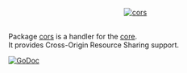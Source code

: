 <p align="center"><a href="https://godoc.org/github.com/volatile/cors"><img src="http://volatile.whitedevops.com/images/repositories/cors/logo.png" alt="cors" title="cors"></a><br><br></p>

Package [cors](https://godoc.org/github.com/volatile/cors) is a handler for the [core](https://godoc.org/github.com/volatile/core).  
It provides Cross-Origin Resource Sharing support.

[![GoDoc](https://godoc.org/github.com/volatile/cors?status.svg)](https://godoc.org/github.com/volatile/cors)
